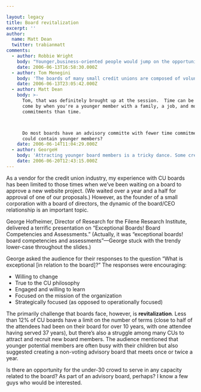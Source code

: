 ```yaml
---

layout: legacy
title: Board revitalization
excerpt: ''
author:
  name: Matt Dean
  twitter: trabianmatt
comments:
  - author: Robbie Wright
    body: "Younger,business-oriented people would jump on the opportunity to participate in an advisory board or board of directors.  You right Matt, many boards don't have limits and effectively shoot themselves in the foot by not allow \"fresh blood\" onto the board.  As the credit union average member ages, it will be very important to have some younger faces on the board to ensure things are done to keep and attract a younger member base."
    date: 2006-06-13T16:58:30.000Z
  - author: Tom Menegini
    body: 'The boards of many small credit unions are composed of volunteers. They are mostly uncompensated, but never unappreciated. I served on our CU board for several years by taking "excutive" lunches at my regular job during board meetings. Apparently the people with the most free time to devote to credit unions and other institutions are retirees, who tend to be older. We would love to have younger members in the prime of their careers, but I believe many are reluctant to sacrifice time from thier primary "bill paying" responsibilities. We are open to suggestions.'
    date: 2006-06-13T23:05:42.000Z
  - author: Matt Dean
    body: >-
      Tom, that was definitely brought up at the session.  Time can be tough to
      come by when you're a younger member with a family, a job, and more
      commitments than time.



      Do most boards have an advisory committe with fewer time commitments that
      could contain younger members?
    date: 2006-06-14T11:04:29.000Z
  - author: GeorgeH
    body: 'Attracting younger board members is a tricky dance. Some credit unions have changed bylaws to allow remote access to board meeetings. This allows busy, young professionals the ability to attend meetings in a more convenient manner. Also, how many credit unions proactively target younger board members? In my experience very few...the conventional wisdom is that younger professionals are too busy with work, family, etc. to volunteer. I urge others to challenge conventional wisdom.  '
    date: 2006-06-20T12:43:15.000Z
---
```


<p>As a vendor for the credit union industry, my experience with CU boards has been limited to those times when we&#8217;ve been waiting on a board to approve a new website project.  (We waited over a year and a half for approval of one of our proposals.)  However, as the founder of a small corporation with a board of directors, the dynamic of the board/CEO relationship is an important topic.</p>
<p>George Hofheimer, Director of Research for the Filene Research Institute, delivered a terrific presentation on &#8220;Exceptional Boards!  Board Competencies and Assessments.&#8221;  (Actually, it was &#8220;exceptional boards! board competencies and assessments&#8221;&#8212;George stuck with the trendy lower-case throughout the slides.)</p>
<p>George asked the audience for their responses to the question &#8220;What is exceptional [in relation to the board]?&#8221;  The responses were encouraging:</p>
<ul>
<li>Willing to change</li>
<li>True to the CU philosophy</li>
<li>Engaged and willing to learn</li>
<li>Focused on the mission of the organization</li>
<li>Strategically focused (as opposed to operationally focused)</li>
</ul>
<p>The primarily challenge that boards face, however, is <strong>revitalization</strong>.  Less than 12% of CU boards have a limit on the number of terms (close to half of the attendees had been on their board for over 10 years, with one attendee having served 37 years), but there&#8217;s also a struggle among many CUs to attract and recruit new board members.  The audience mentioned that younger potential members are often busy with their children but also suggested creating a non-voting advisory board that meets once or twice a year.</p>
<p>Is there an opportunity for the under-30 crowd to serve in any capacity related to the board?  As part of an advisory board, perhaps?  I know a few guys who would be interested.</p>